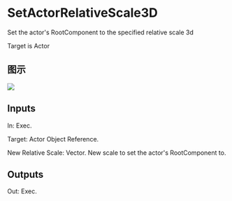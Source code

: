 # SetActorRelativeScale3D

Set the actor's RootComponent to the specified relative scale 3d

Target is Actor

## 图示

![]($-20221218-21152997.png)

## Inputs

In: Exec.

Target: Actor Object Reference.

New Relative Scale: Vector. New scale to set the actor's RootComponent to.  

## Outputs

Out: Exec.

